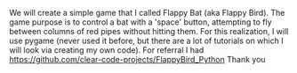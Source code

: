We will create a simple game that I called Flappy Bat (aka Flappy Bird). 
The game purpose is to control a bat with a 'space' button, attempting to fly between columns of red pipes without hitting them. 
For this realization, I will use pygame (never used it before, but there are a lot of tutorials on which I will look via creating my own code). 
For referral I had https://github.com/clear-code-projects/FlappyBird_Python Thank you
